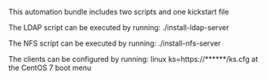 This automation bundle includes two scripts and one kickstart file

The LDAP script can be executed by running: ./install-ldap-server

The NFS script can be executed by running: ./install-nfs-server

The clients can be configured by running: linux ks=https://******/ks.cfg at the CentOS 7 boot menu
